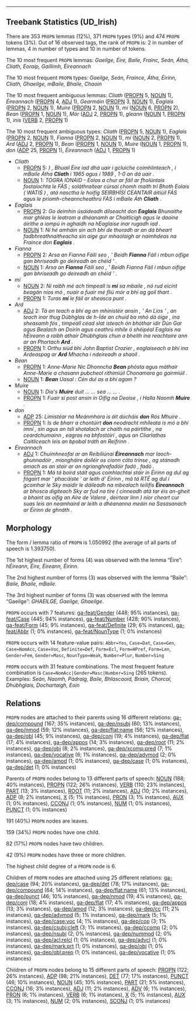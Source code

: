 

--------------------------------------------------------------------------------

## Treebank Statistics (UD_Irish)

There are 353 `PROPN` lemmas (12%), 371 `PROPN` types (9%) and 474 `PROPN` tokens (3%).
Out of 16 observed tags, the rank of `PROPN` is: 2 in number of lemmas, 4 in number of types and 10 in number of tokens.

The 10 most frequent `PROPN` lemmas: <em>Gaeilge, Éire, Baile, Frainc, Seán, Átha, Cliath, Eoraip, Gaillimh, Éireannach</em>

The 10 most frequent `PROPN` types:  <em>Gaeilge, Seán, Fraince, Átha, Éirinn, Cliath, Ghaeilge, mBaile, Bhaile, Chaoin</em>

The 10 most frequent ambiguous lemmas: <em>Cliath</em> ([PROPN]() 5, [NOUN]() 1), <em>Éireannach</em> ([PROPN]() 4, [ADJ]() 1), <em>Gearmáin</em> ([PROPN]() 3, [NOUN]() 1), <em>Eaglais</em> ([PROPN]() 2, [NOUN]() 1), <em>Muire</em> ([PROPN]() 2, [NOUN]() 1), <em>mí</em> ([NOUN]() 6, [PROPN]() 2), <em>Bean</em> ([PROPN]() 1, [NOUN]() 1), <em>Mór</em> ([ADJ]() 2, [PROPN]() 1), <em>gleann</em> ([NOUN]() 1, [PROPN]() 1), <em>inis</em> ([VERB]() 2, [PROPN]() 1)

The 10 most frequent ambiguous types:  <em>Cliath</em> ([PROPN]() 5, [NOUN]() 1), <em>Eaglais</em> ([PROPN]() 2, [NOUN]() 1), <em>Fianna</em> ([PROPN]() 2, [NOUN]() 1), <em>mí</em> ([NOUN]() 2, [PROPN]() 1), <em>Ard</em> ([ADJ]() 2, [PROPN]() 1), <em>Bean</em> ([PROPN]() 1, [NOUN]() 1), <em>Muire</em> ([NOUN]() 1, [PROPN]() 1), <em>don</em> ([ADP]() 25, [PROPN]() 1), <em>Éireannach</em> ([ADJ]() 1, [PROPN]() 1)


* <em>Cliath</em>
  * [PROPN]() 5: <em>) , Bhuail Éire iad dhá uair i gcluiche coimhlinteach , i mBaile Átha <b>Cliath</b> i 1965 agus i 1989 , 1-0 an dá uair .</em>
  * [NOUN]() 1: <em>TOGRA IONAID - Eolas a chur ar fáil ar fholúntais fostaíochta le FÁS ; soláthraítear cúrsaí chomh maith trí Bhoth Eolais ( WATIS ) , atá nasctha le hoifig SEIRBHÍSÍ CEANTAIR áitiúil FÁS agus le príomh-cheanncheathrú FÁS i mBaile Áth <b>Cliath</b> .</em>
* <em>Eaglais</em>
  * [PROPN]() 2: <em>Go deimhin úsáideadh dílseacht don <b>Eaglais</b> Bhunaithe mar ghléas le leatrom a dhéanamh ar Chaitlicigh agus le daoine áirithe a iompú in aghaidh na hEaglaise inar rugadh iad .</em>
  * [NOUN]() 1: <em>Ní hé amháin sin ach bhí de thoradh ar an dá bheart fadbhreathnaitheacha sin aige gur mhaolaigh ar naimhdeas na Fraince don <b>Eaglais</b> .</em>
* <em>Fianna</em>
  * [PROPN]() 2: <em>Arsa an Fianna Fáilí seo , ' Beidh <b>Fianna</b> Fáil i mbun oifige gan bhriseadh go deireadh an chéid ' .</em>
  * [NOUN]() 1: <em>Arsa an <b>Fianna</b> Fáilí seo , ' Beidh Fianna Fáil i mbun oifige gan bhriseadh go deireadh an chéid ' .</em>
* <em>mí</em>
  * [NOUN]() 2: <em>Ní raibh mé ach timpeall is <b>mí</b> sa mbaile , nó rud eicínt beagán níos mó , nuair a fuair mé fliú mór a bhí ag goil thart .</em>
  * [PROPN]() 1: <em>Turas <b>mí</b> le fáil ar sheasca punt .</em>
* <em>Ard</em>
  * [ADJ]() 2: <em>Tá an teach a bhí ag an mhinistéir ansin , ' An Lios ' , an teach inar thug Dúbhglas de h-Íde an chuid ba mhó dá óige , ina sheasamh fós , timpeall céad slat isteach ón bhóthar idir Dún Gar agus Bealach an Doirín agus ceathrú mhíle ó shéipéal Eaglais na hÉireann a raibh athair Dhúbhglais chun a bheith ina reachtaire ann ar an Phortach <b>Ard</b> .</em>
  * [PROPN]() 1: <em>Orthu siúd bhí John Baptist Crozier , eaglaiseach a bhí ina Ardeaspag ar <b>Ard</b> Mhacha i ndeireadh a shaoil .</em>
* <em>Bean</em>
  * [PROPN]() 1: <em>Anne-Marie Nic Dhonncha <b>Bean</b> phósta agus máthair Anne-Marie a chasann pubcheol rithimiúil Chonamara go gairmiúil .</em>
  * [NOUN]() 1: <em><b>Bean</b> Uasal : Cén dul as a bhí agam ?</em>
* <em>Muire</em>
  * [NOUN]() 1: <em>Dia's <b>Muire</b> duit ... ... sea ... ... .</em>
  * [PROPN]() 1: <em>Fuair sí post ansin in Oifig na Deoise , i Halla Naomh <b>Muire</b> .</em>
* <em>don</em>
  * [ADP]() 25: <em>Limistéar na Meánmhara is áit dúcháis <b>don</b> Rós Mhuire .</em>
  * [PROPN]() 1: <em>Is de bharr a chontúirt <b>don</b> neodracht mhíleata is mó a bhí imní , sin agus an tslí shotalach ar chaith na páirtithe , na ceardchumainn , eagras na bhfostóirí , agus an Cliarlathas Caitliceach leis an bpobal tráth an Reifrinn .</em>
* <em>Éireannach</em>
  * [ADJ]() 1: <em>Chuimhneofaí ar an Reibiliúnaí <b>Éireannach</b> mar laoch-ghunnadóir , miongháire doiléir os cionn cóta trinse , ag stánadh amach as an stair ar an ngrianghrafadóir fadó , fadó .</em>
  * [PROPN]() 1: <em>Má tá boird stáit agus comhlachtai stáir in Éirinn ag dul ag fógairt mar ' phacáiste ' ar leith d' Éirinn , má tá RTÉ ag dul i gcomhar le Sky maidir le dáileadh na mbealach teilifís <b>Éireannach</b> ar bhosca digiteach Sky ar fud na tíre ( cinneadh atá tar éis an-gheit a bhaint as oifig an Aire de Valera , deirtear linn ) níor cheart cur suas leis an neamhaird ar leith a dhéananna meáin na Sasasanach ar Éirinn de ghnáth .</em>

## Morphology

The form / lemma ratio of `PROPN` is 1.050992 (the average of all parts of speech is 1.393750).

The 1st highest number of forms (4) was observed with the lemma “Éire”: <em>hÉireann, Éire, Éireann, Éirinn</em>.

The 2nd highest number of forms (3) was observed with the lemma “Baile”: <em>Baile, Bhaile, mBaile</em>.

The 3rd highest number of forms (3) was observed with the lemma “Gaeilge”: <em>GHAEILGE, Gaeilge, Ghaeilge</em>.

`PROPN` occurs with 7 features: [ga-feat/Gender]() (448; 95% instances), [ga-feat/Case]() (445; 94% instances), [ga-feat/Number]() (428; 90% instances), [ga-feat/Form]() (45; 9% instances), [ga-feat/Definite]() (29; 6% instances), [ga-feat/Abbr]() (1; 0% instances), [ga-feat/NounType]() (1; 0% instances)

`PROPN` occurs with 14 feature-value pairs: `Abbr=Yes`, `Case=Dat`, `Case=Gen`, `Case=NomAcc`, `Case=Voc`, `Definite=Def`, `Form=Ecl`, `Form=HPref`, `Form=Len`, `Gender=Fem`, `Gender=Masc`, `NounType=Weak`, `Number=Plur`, `Number=Sing`

`PROPN` occurs with 31 feature combinations.
The most frequent feature combination is `Case=NomAcc|Gender=Masc|Number=Sing` (265 tokens).
Examples: <em>Seán, Naomh, Pádraig, Baile, Bhlascaoid, Briain, Chorcaí, Dhúbhglais, Dochartaigh, Eoin</em>


## Relations

`PROPN` nodes are attached to their parents using 16 different relations: [ga-dep/compound]() (167; 35% instances), [ga-dep/nsubj]() (60; 13% instances), [ga-dep/nmod]() (59; 12% instances), [ga-dep/flat:name]() (56; 12% instances), [ga-dep/obl]() (45; 9% instances), [ga-dep/conj]() (19; 4% instances), [ga-dep/flat]() (17; 4% instances), [ga-dep/appos]() (14; 3% instances), [ga-dep/root]() (11; 2% instances), [ga-dep/obj]() (8; 2% instances), [ga-dep/xcomp:pred]() (7; 1% instances), [ga-dep/vocative]() (6; 1% instances), [ga-dep/advmod]() (2; 0% instances), [ga-dep/amod]() (1; 0% instances), [ga-dep/case]() (1; 0% instances), [ga-dep/det]() (1; 0% instances)

Parents of `PROPN` nodes belong to 13 different parts of speech: [NOUN]() (188; 40% instances), [PROPN]() (122; 26% instances), [VERB]() (110; 23% instances), [PART]() (13; 3% instances), [ROOT]() (11; 2% instances), [ADJ]() (10; 2% instances), [ADP]() (8; 2% instances), [X]() (5; 1% instances), [PRON]() (3; 1% instances), [AUX]() (1; 0% instances), [CCONJ]() (1; 0% instances), [NUM]() (1; 0% instances), [PUNCT]() (1; 0% instances)

191 (40%) `PROPN` nodes are leaves.

159 (34%) `PROPN` nodes have one child.

82 (17%) `PROPN` nodes have two children.

42 (9%) `PROPN` nodes have three or more children.

The highest child degree of a `PROPN` node is 6.

Children of `PROPN` nodes are attached using 25 different relations: [ga-dep/case]() (94; 20% instances), [ga-dep/det]() (78; 17% instances), [ga-dep/compound]() (64; 14% instances), [ga-dep/flat:name]() (61; 13% instances), [ga-dep/punct]() (46; 10% instances), [ga-dep/nmod]() (19; 4% instances), [ga-dep/conj]() (18; 4% instances), [ga-dep/flat]() (17; 4% instances), [ga-dep/appos]() (13; 3% instances), [ga-dep/amod]() (12; 3% instances), [ga-dep/cc]() (11; 2% instances), [ga-dep/advmod]() (5; 1% instances), [ga-dep/mark]() (5; 1% instances), [ga-dep/case:voc]() (4; 1% instances), [ga-dep/cop]() (3; 1% instances), [ga-dep/csubj:cleft]() (3; 1% instances), [ga-dep/ccomp]() (2; 0% instances), [ga-dep/nsubj]() (2; 0% instances), [ga-dep/nummod]() (2; 0% instances), [ga-dep/acl:relcl]() (1; 0% instances), [ga-dep/advcl]() (1; 0% instances), [ga-dep/mark:prt]() (1; 0% instances), [ga-dep/obj]() (1; 0% instances), [ga-dep/obl:prep]() (1; 0% instances), [ga-dep/vocative]() (1; 0% instances)

Children of `PROPN` nodes belong to 15 different parts of speech: [PROPN]() (122; 26% instances), [ADP]() (98; 21% instances), [DET]() (77; 17% instances), [PUNCT]() (46; 10% instances), [NOUN]() (45; 10% instances), [PART]() (21; 5% instances), [CCONJ]() (16; 3% instances), [ADJ]() (11; 2% instances), [ADV]() (6; 1% instances), [PRON]() (6; 1% instances), [VERB]() (6; 1% instances), [X]() (5; 1% instances), [AUX]() (3; 1% instances), [NUM]() (2; 0% instances), [SCONJ]() (1; 0% instances)


